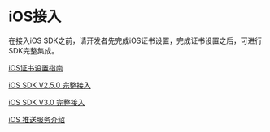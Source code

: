 # iOS接入


在接入iOS SDK之前，请开发者先完成iOS证书设置，完成证书设置之后，可进行SDK完整集成。

[iOS证书设置指南](/ios_access/certificate_config.md)

[iOS SDK V2.5.0 完整接入](/ios_access/api_2.5.0.md)

[iOS SDK V3.0 完整接入](/ios_access/api_3.0.md)

[iOS 推送服务介绍](ios_access/ios-tui-song-fu-wu-jie-shao.md)
